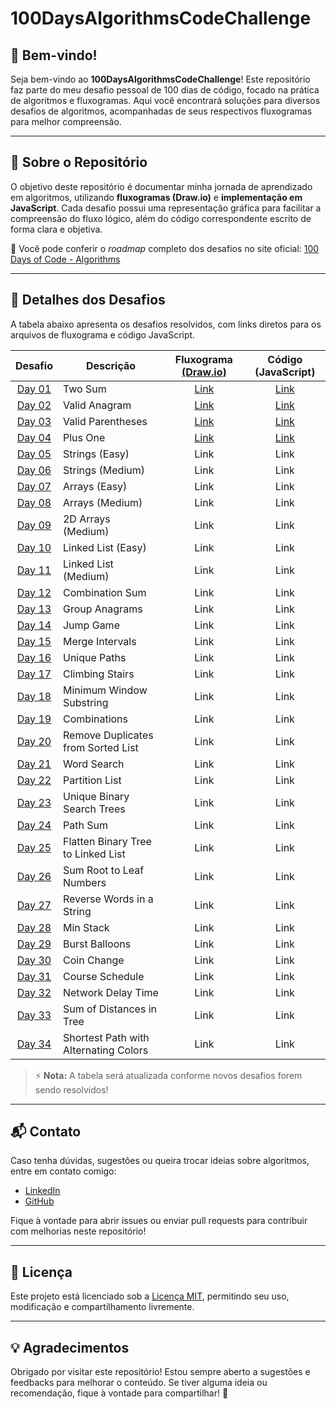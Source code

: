 # 100DaysAlgorithmsCodeChallenge

## 👋 Bem-vindo!
Seja bem-vindo ao **100DaysAlgorithmsCodeChallenge**! Este repositório faz parte do meu desafio pessoal de 100 dias de código, focado na prática de algoritmos e fluxogramas. Aqui você encontrará soluções para diversos desafios de algoritmos, acompanhadas de seus respectivos fluxogramas para melhor compreensão.

---

## 📌 Sobre o Repositório
O objetivo deste repositório é documentar minha jornada de aprendizado em algoritmos, utilizando **fluxogramas (Draw.io)** e **implementação em JavaScript**. Cada desafio possui uma representação gráfica para facilitar a compreensão do fluxo lógico, além do código correspondente escrito de forma clara e objetiva.

📌 Você pode conferir o *roadmap* completo dos desafios no site oficial: [100 Days of Code - Algorithms](https://www.100daysofcode.io/learn/algorithms)

---

## 📜 Detalhes dos Desafios
A tabela abaixo apresenta os desafios resolvidos, com links diretos para os arquivos de fluxograma e código JavaScript.

| Desafio | Descrição | Fluxograma [(Draw.io)](https://app.diagrams.net/) | Código (JavaScript) |
|:-------:|-----------|:--------------------:|:-------------------:|
| [Day 01](https://www.100daysofcode.io/learn/algorithms/two-sum) | Two Sum | [Link](https://github.com/fmarqueseti/Educ360CodeLab/blob/main/dia/Day01.drawio) | [Link](https://github.com/fmarqueseti/Educ360CodeLab/blob/main/js/Day01.js) |
| [Day 02](https://www.100daysofcode.io/learn/algorithms/valid-anagram) | Valid Anagram | [Link](https://github.com/fmarqueseti/Educ360CodeLab/blob/main/dia/Day02.drawio) | [Link](https://github.com/fmarqueseti/Educ360CodeLab/blob/main/js/Day02.js) |
| [Day 03](https://www.100daysofcode.io/learn/algorithms/valid-parentheses) | Valid Parentheses | [Link](https://github.com/fmarqueseti/Educ360CodeLab/blob/main/dia/Day03.drawio) | [Link](https://github.com/fmarqueseti/Educ360CodeLab/blob/main/js/Day03.js) |
| [Day 04](https://www.100daysofcode.io/learn/algorithms/plus-one) | Plus One | [Link](https://github.com/fmarqueseti/Educ360CodeLab/blob/main/dia/Day04.drawio) | [Link](https://github.com/fmarqueseti/Educ360CodeLab/blob/main/js/Day04.js) |
| [Day 05](https://www.100daysofcode.io/learn/algorithms/day-2) | Strings (Easy) | Link           | Link           |
| [Day 06](https://www.100daysofcode.io/learn/algorithms/day-3) | Strings (Medium) | Link           | Link           |
| [Day 07](https://www.100daysofcode.io/learn/algorithms/day-4) | Arrays (Easy) | Link           | Link           |
| [Day 08](https://www.100daysofcode.io/learn/algorithms/day-5) | Arrays (Medium) | Link           | Link           |
| [Day 09](https://www.100daysofcode.io/learn/algorithms/day-6) | 2D Arrays (Medium) | Link           | Link           |
| [Day 10](https://www.100daysofcode.io/learn/algorithms/day-7) | Linked List (Easy) | Link           | Link           |
| [Day 11](https://www.100daysofcode.io/learn/algorithms/day-8) | Linked List (Medium) | Link           | Link           |
| [Day 12](https://www.100daysofcode.io/learn/algorithms/day-9) | Combination Sum | Link           | Link           |
| [Day 13](https://www.100daysofcode.io/learn/algorithms/day-10) | Group Anagrams | Link           | Link           |
| [Day 14](https://www.100daysofcode.io/learn/algorithms/day-11) | Jump Game | Link           | Link           |
| [Day 15](https://www.100daysofcode.io/learn/algorithms/day-12) | Merge Intervals | Link           | Link           |
| [Day 16](https://www.100daysofcode.io/learn/algorithms/day-13) | Unique Paths | Link           | Link           |
| [Day 17](https://www.100daysofcode.io/learn/algorithms/day-14) | Climbing Stairs | Link           | Link           |
| [Day 18](https://www.100daysofcode.io/learn/algorithms/day-15) | Minimum Window Substring | Link           | Link           |
| [Day 19](https://www.100daysofcode.io/learn/algorithms/day-16) | Combinations | Link           | Link           |
| [Day 20](https://www.100daysofcode.io/learn/algorithms/day-17) | Remove Duplicates from Sorted List | Link           | Link           |
| [Day 21](https://www.100daysofcode.io/learn/algorithms/day-18) | Word Search | Link           | Link           |
| [Day 22](https://www.100daysofcode.io/learn/algorithms/day-19) | Partition List | Link           | Link           |
| [Day 23](https://www.100daysofcode.io/learn/algorithms/day-20) | Unique Binary Search Trees | Link           | Link           |
| [Day 24](https://www.100daysofcode.io/learn/algorithms/day-21) | Path Sum | Link           | Link           |
| [Day 25](https://www.100daysofcode.io/learn/algorithms/day-22) | Flatten Binary Tree to Linked List | Link           | Link           |
| [Day 26](https://www.100daysofcode.io/learn/algorithms/day-23) | Sum Root to Leaf Numbers | Link           | Link           |
| [Day 27](https://www.100daysofcode.io/learn/algorithms/day-24) | Reverse Words in a String | Link           | Link           |
| [Day 28](https://www.100daysofcode.io/learn/algorithms/day-25) | Min Stack | Link           | Link           |
| [Day 29](https://www.100daysofcode.io/learn/algorithms/day-26) | Burst Balloons | Link           | Link           |
| [Day 30](https://www.100daysofcode.io/learn/algorithms/day-27) | Coin Change | Link           | Link           |
| [Day 31](https://www.100daysofcode.io/learn/algorithms/day-28) | Course Schedule | Link           | Link           |
| [Day 32](https://www.100daysofcode.io/learn/algorithms/day-29) | Network Delay Time | Link           | Link           |
| [Day 33](https://www.100daysofcode.io/learn/algorithms/day-30) | Sum of Distances in Tree | Link           | Link           |
| [Day 34](https://www.100daysofcode.io/learn/algorithms/day-31) | Shortest Path with Alternating Colors | Link           | Link           |

> ⚡ **Nota:** A tabela será atualizada conforme novos desafios forem sendo resolvidos!

---

## 📬 Contato
Caso tenha dúvidas, sugestões ou queira trocar ideias sobre algoritmos, entre em contato comigo:

- [LinkedIn](https://www.linkedin.com/in/fmarqueseti/)
- [GitHub](https://github.com/fmarqueseti)

Fique à vontade para abrir issues ou enviar pull requests para contribuir com melhorias neste repositório!

---

## 📄 Licença
Este projeto está licenciado sob a [Licença MIT](LICENSE), permitindo seu uso, modificação e compartilhamento livremente.

---

## 💡 Agradecimentos
Obrigado por visitar este repositório! Estou sempre aberto a sugestões e feedbacks para melhorar o conteúdo. Se tiver alguma ideia ou recomendação, fique à vontade para compartilhar! 🚀
